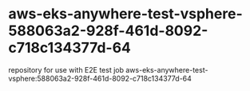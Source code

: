 # aws-eks-anywhere-test-vsphere-588063a2-928f-461d-8092-c718c134377d-64
repository for use with E2E test job aws-eks-anywhere-test-vsphere:588063a2-928f-461d-8092-c718c134377d-64
